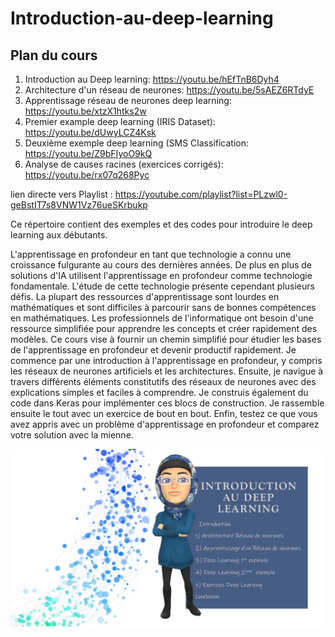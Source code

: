 # Introduction-au-deep-learning

## Plan du cours

1. Introduction au Deep learning: https://youtu.be/hEfTnB6Dyh4
2. Architecture d'un réseau de neurones: https://youtu.be/5sAEZ6RTdyE
3. Apprentissage réseau de neurones deep learning: https://youtu.be/xtzX1htks2w
4. Premier example deep learning (IRIS Dataset): https://youtu.be/dUwyLCZ4Ksk
5. Deuxième exemple deep learning (SMS Classification: https://youtu.be/Z9bFIyoO9kQ
6. Analyse de causes racines (exercices corrigés): https://youtu.be/rx07q268Pyc

lien directe vers Playlist : https://youtube.com/playlist?list=PLzwl0-geBstIT7s8VNW1Vz76ueSKrbukp


Ce répertoire contient des exemples et des codes pour introduire le deep learning aux débutants.

L'apprentissage en profondeur en tant que technologie a connu une croissance fulgurante au cours des dernières années. De plus en plus de solutions d'IA utilisent l'apprentissage en profondeur comme technologie fondamentale. L'étude de cette technologie présente cependant plusieurs défis. La plupart des ressources d'apprentissage sont lourdes en mathématiques et sont difficiles à parcourir sans de bonnes compétences en mathématiques. Les professionnels de l'informatique ont besoin d'une ressource simplifiée pour apprendre les concepts et créer rapidement des modèles. Ce cours vise à fournir un chemin simplifié pour étudier les bases de l'apprentissage en profondeur et devenir productif rapidement. Je commence par une introduction à l'apprentissage en profondeur, y compris les réseaux de neurones artificiels et les architectures. Ensuite, je navigue à travers différents éléments constitutifs des réseaux de neurones avec des explications simples et faciles à comprendre. Je construis également du code dans Keras pour implémenter ces blocs de construction. Je rassemble ensuite le tout avec un exercice de bout en bout. Enfin, testez ce que vous avez appris avec un problème d'apprentissage en profondeur et comparez votre solution avec la mienne.

![Cours](thumbnail.png)
